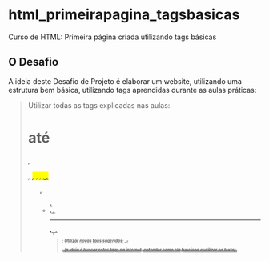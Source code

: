 # html_primeirapagina_tagsbasicas
Curso de HTML: Primeira página criada utilizando tags básicas

## O Desafio
 
A ideia deste Desafio de Projeto é elaborar um website, utilizando uma estrutura bem básica, utilizando tags aprendidas durante as aulas práticas:

>Utilizar todas as tags explicadas nas aulas: <h1> até <h6>, <p>, <mark>, <small>, <i>, <u>, <strong>, <ol>, <ul>, <li>, <a>, <hr>, <sub>, <sup>, <blockquote>;
>Utilizar novas tags sugeridas: <font>, <del>, <p>, <abbr> (a ideia é buscar estas tags na internet, entender como ela funciona e utilizar no texto).
